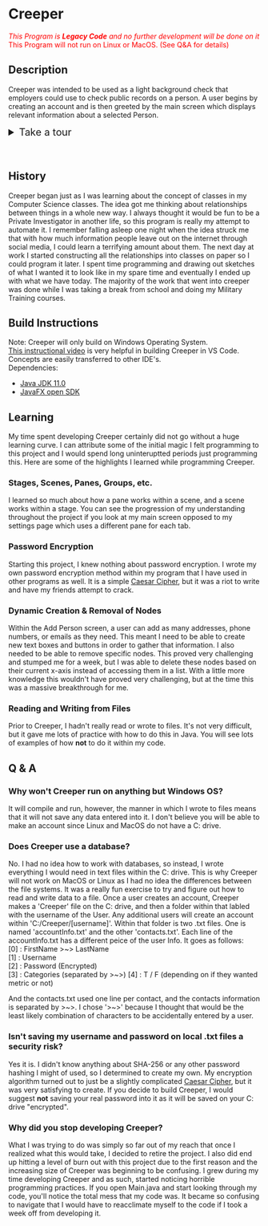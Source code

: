 # Creeper
<span style="color: red;">*This Program is **Legacy Code** and no further development will be done on it*</span><br>
<span style="color: red;">This Program will not run on Linux or MacOS.  (See Q&A for details)
## Description
Creeper was intended to be used as a light background check that employers could use to check public records on a person.  A user begins by creating an account and is then greeted by the main screen which displays relevant information about a selected Person.
<details>
    <summary style="font-size: 20px;">Take a tour</summary>

### Logging In
If you'll notice in the image below, the helper text reads 'Welcome Back!  Log in above or create a new account below!'.  This is because I already had an account set up prior to taking this screenshot.  If there were no accounts to be found, it would instead read, 'It seems like this is your first time here.  Click the link below to get started!'.
![log In Screen](img/log-in-scrn.png "Log In Screen")

### Account Creation
Creating an account was two parts.  One screen to get your name, email, and measurement preference, and the next was to set a username and password.  This is actually one pane, however, the nodes within it are toggled to hidden and then visible.  I wasn't sure how to add and remove panes when I made this.
![createAccount1](img/account-creation-pt1.png "Account Creation")
![createAccount2](img/account-creation-pt2.png "Account Creation")

### Main Screen
This is where the user was supposed to review all of thier information.  Once a user has selected a Person object, they can then view all the information on this screen.  I remember being particularily proud of the list that showed the most recently viewed people.
![mainScreenBlank](img/main-screen-blank.png "Main Screen")

### Adding a Person
Some of my first regexes were learned through this screen.  This screen took at least a month to make, and hosts one of my favorite programming memories.  A user can enter in all the known information about the person on this screen and hit submit.  After submit was pressed, Creeper was meant to crawl the web and search for any other information known about this person and fill it in.  Of course I never got to the web scraping part, but that was the idea.  I ended up writing my own phone number and email regex to validate information.  The biggest problem I had with this screen that I would love to highlight is the dynamic generation of nodes on the screen.  You will notice a '+' button located to the right of some fields.  The user could add as many of these fields as they wished.  Creating and removing a node became an incredibly difficult feat for me as I had to be able to reference the specific node if I wanted to delete it.  I struggled for weeks trying to solve this problem, then one day it hit me!  I could reference those nodes based on the X-axis they were on.  It seems simple and easy, but it was so satisfying to see my problem have a solution.
![Adding a Person](img/add-contact-screen.png "Add Contact Screen")

### Errors
Any program that accepts user input needs to be able to check for and correct potential user mistakes.  I accomplished this by using a pop up screen that placed passed in Error Text and displayed it to the user.
![Error Message](img/err-msg.png "Error Message")

### Searching for a person
Once a user saved their contact, they were taken back to the blank main screen.  From here they could search the person they just made.
![Search Person Screen](img/search-person.png "Search Person Screen")

### Populating the Main Screen
After the user selects the desired contact, they are taken back to the main screen where they are initially given a condensed view of the contact.  They have the option to click the 'More Details' hypertext which will pull their information down to give all the found and entered information about the contact.  Just as with the account creation, this is simply nodes toggling visibility, not actually moving around.  This is obvious if you notice the scroll bar indicates that there is more content in the body than before.
![Partial Main Screen](img/main-screen-partial-fill.png "Partial Main Screen")
![Expanded Main Screen](img/main-screen-full-fill.png "Expanded Main Scren")

### Settings
The tab panes was extremely helpful with my understanding of how panes and views work within JavaFX.  I really learned a lot from programming this portion of the project.  Despite the learning, this ended up killing my project strangely enough.  I got pretty far in the code and functionality, I just burnt out on this project and realized the scope of what I was trying to do and how unrealistic it was.  Regardless, this probably took the most time out of anything thus far.  The user settings was first, and very quick to program.  A user could simply alter the name, email, date of birth, and password they had entered.
![User Settings](img/user-settings.png "User Settings")

The contact settings page was a huge undertaking and I did finish it, however, it took all of the challenges from adding a user and made it more difficult by altering it.  I found it much easier to completely read the contacts file, save it in memory, delete it, then re-write it with the updated information rather than just update it.  
![search contacts settings](img/search-contacts-settings.png "Search Contacts Setttings") <br>
The collapsing carrot buttons were a challenge to program as well as their height was difficult for me to measure.
![edit contacts settings](img/edit-contacts-settings.png "Edit Contacts Settings")
</details><br><br>

## History
Creeper began just as I was learning about the concept of classes in my Computer Science classes.  The idea got me thinking about relationships between things in a whole new way.  I always thought it would be fun to be a Private Investigator in another life, so this program is really my attempt to automate it.  I remember falling asleep one night when the idea struck me that with how much information people leave out on the internet through social media, I could learn a terrifying amount about them.  The next day at work I started constructing all the relationships into classes on paper so I could program it later.  I spent time programming and drawing out sketches of what I wanted it to look like in my spare time and eventually I ended up with what we have today.  The majority of the work that went into creeper was done while I was taking a break from school and doing my Military Training courses.

## Build Instructions
Note:  Creeper will only build on Windows Operating System. <br>
[This instructional video](https://www.youtube.com/watch?v=H67COH9F718) is very helpful in building Creeper in VS Code.  Concepts are easily transferred to other IDE's.<br>
Dependencies:
 - [Java JDK 11.0](https://www.oracle.com/java/technologies/javase/javase-jdk8-downloads.html)
 - [JavaFX open SDK](https://gluonhq.com/products/javafx/)

## Learning
My time spent developing Creeper certainly did not go without a huge learning curve.  I can attribute some of the initial magic I felt programming to this project and I would spend long uninteruptted periods just programming this.  Here are some of the highlights I learned while programming Creeper.
### **Stages, Scenes, Panes, Groups, etc.**
I learned so much about how a pane works within a scene, and a scene works within a stage.  You can see the progression of my understanding throughout the project if you look at my main screen opposed to my settings page which uses a different pane for each tab.
### **Password Encryption**
Starting this project, I knew nothing about password encryption.  I wrote my own password encryption method within my program that I have used in other programs as well.  It is a simple [Caesar Cipher](https://en.wikipedia.org/wiki/Caesar_cipher), but it was a riot to write and have my friends attempt to crack.
### **Dynamic Creation & Removal of Nodes**
Within the Add Person screen, a user can add as many addresses, phone numbers, or emails as they need.  This meant I need to be able to create new text boxes and buttons in order to gather that information.  I also needed to be able to remove specific nodes.  This proved very challenging and stumped me for a week, but I was able to delete these nodes based on their current x-axis instead of accessing them in a list.  With a little more knowledge this wouldn't have proved very challenging, but at the time this was a massive breakthrough for me.
### **Reading and Writing from Files**
Prior to Creeper, I hadn't really read or wrote to files.  It's not very difficult, but it gave me lots of practice with how to do this in Java.  You will see lots of examples of how **not** to do it within my code.

## Q & A
### **Why won't Creeper run on anything but Windows OS?**
It will compile and run, however, the manner in which I wrote to files means that it will not save any data entered into it.  I don't believe you will be able to make an account since Linux and MacOS do not have a C: drive.
### **Does Creeper use a database?**
No.  I had no idea how to work with databases, so instead, I wrote everything I would need in text files within the C: drive.  This is why Creeper will not work on MacOS or Linux as I had no idea the differences between the file systems.  It was a really fun exercise to try and figure out how to read and write data to a file.  Once a user creates an account, Creeper makes a 'Creeper' file on the C: drive, and then a folder within that labled with the username of the User.  Any additional users will create an account within 'C:/Creeper/[username]'.  Within that folder is two .txt files.  One is named 'accountInfo.txt' and the other 'contacts.txt'.  Each line of the accountInfo.txt has a different peice of the user Info. It goes as follows: <br>
[0] : FirstName >~> LastName <br>
[1] : Username <br>
[2] : Password (Encrypted) <br>
[3] : Categories (separated by >~>)
[4] : T / F (depending on if they wanted metric or not)

And the contacts.txt used one line per contact, and the contacts information is separated by >~>.  I chose '>~>' because I thought that would be the least likely combination of characters to be accidentally entered by a user.
### **Isn't saving my username and password on local .txt files a security risk?**
Yes it is.  I didn't know anything about SHA-256 or any other password hashing I might of used, so I determined to create my own.  My encryption algorithm turned out to just be a slightly complicated [Caesar Cipher](https://en.wikipedia.org/wiki/Caesar_cipher), but it was very satisfying to create. If you decide to build Creeper, I would suggest **not** saving your real password into it as it will be saved on your C: drive "encrypted".

### **Why did you stop developing Creeper?**
What I was trying to do was simply so far out of my reach that once I realized what this would take, I decided to retire the project.  I also did end up hitting a level of burn out with this project due to the first reason and the increasing size of Creeper was beginning to be confusing.  I grew during my time developing Creeper and as such, started noticing horrible programming practices.  If you open Main.java and start looking through my code, you'll notice the total mess that my code was.  It became so confusing to navigate that I would have to reacclimate myself to the code if I took a week off from developing it.